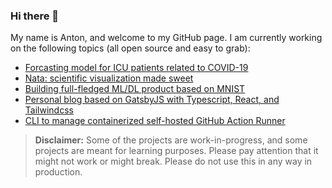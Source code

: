### Hi there 👋

My name is Anton, and welcome to my GitHub page. I am currently working on the following topics (all open source and easy to grab): 

- [Forcasting model for ICU patients related to COVID-19](https://github.com/ahelm/covid19-icu-forecasting)
- [Nata: scientific visualization made sweet](https://github.com/GoLP-IST/nata)
- [Building full-fledged ML/DL product based on MNIST](https://github.com/ahelm/mnist_webapp)
- [Personal blog based on GatsbyJS with Typescript, React, and Tailwindcss](https://github.com/ahelm/ahelm.github.io)
- [CLI to manage containerized self-hosted GitHub Action Runner](https://github.com/ahelm/wusa)

> **Disclaimer:**
> Some of the projects are work-in-progress, and some projects are meant for learning purposes. Please
> pay attention that it might not work or might break. Please do not use this in any way in production.
